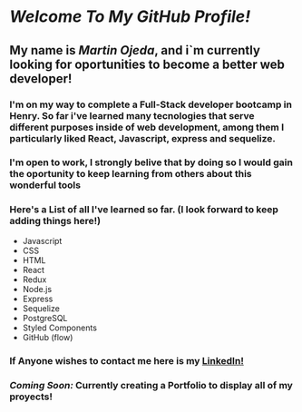 # *Welcome To My GitHub Profile!*

## My name is ***Martin Ojeda***, and i`m currently looking for oportunities to become a better web developer!

### I'm on my way to complete a Full-Stack developer bootcamp in Henry. So far i've learned many tecnologies that serve different purposes inside of web development, among them I particularly liked React, Javascript, express and sequelize.

### I'm open to work, I strongly belive that by doing so I would gain the oportunity to keep learning from others about this wonderful tools

### Here's a List of all I've learned so far. (I look forward to keep adding things here!)

- Javascript
- CSS
- HTML
- React
- Redux
- Node.js
- Express
- Sequelize
- PostgreSQL
- Styled Components
- GitHub (flow)

### If Anyone wishes to contact me here is my [LinkedIn!](https://www.linkedin.com/in/martiniojedafullstack/)

### ***Coming Soon:***    Currently creating a Portfolio to display all of my proyects! 
